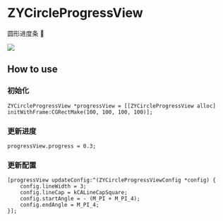 # ZYCircleProgressView

圆形进度条 🎾

![](https://raw.githubusercontent.com/ripperhe/Resource/master/20170106/circleprogressview.png)

## How to use

### 初始化

```objc
ZYCircleProgressView *progressView = [[ZYCircleProgressView alloc] initWithFrame:CGRectMake(100, 100, 100, 100)];
```

### 更新进度

```objc
progressView.progress = 0.3;
```

### 更新配置

```objc
[progressView updateConfig:^(ZYCircleProgressViewConfig *config) {
	config.lineWidth = 3;
	config.lineCap = kCALineCapSquare;
	config.startAngle = - (M_PI + M_PI_4);
	config.endAngle = M_PI_4;
}];
```

<!--需要更新的问题：
1. 检测start,end 来确定方向
2. 添加默认进度label-->